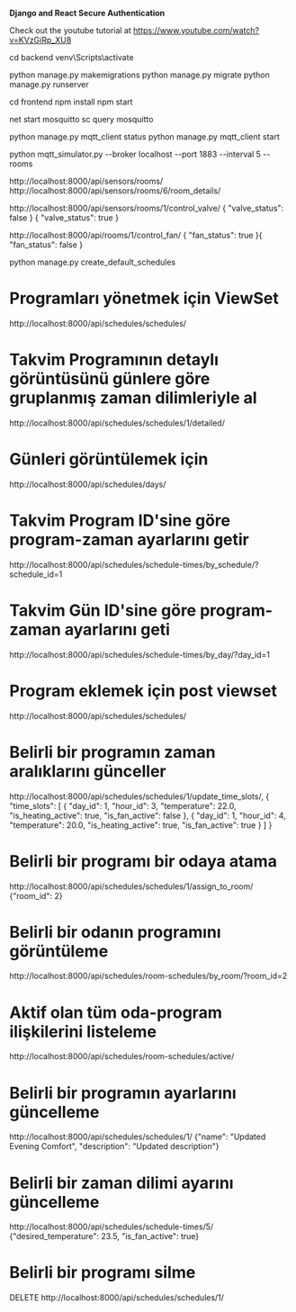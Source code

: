 **Django and React Secure Authentication**

Check out the youtube tutorial at https://www.youtube.com/watch?v=KVzGiRp_XU8

cd backend
venv\Scripts\activate

python manage.py makemigrations
python manage.py migrate
python manage.py runserver

cd frontend
npm install
npm start


net start mosquitto
sc query mosquitto

python manage.py mqtt_client status
python manage.py mqtt_client start

 python mqtt_simulator.py --broker localhost --port 1883 --interval 5 --rooms 


 http://localhost:8000/api/sensors/rooms/
 http://localhost:8000/api/sensors/rooms/6/room_details/


http://localhost:8000/api/sensors/rooms/1/control_valve/
{
  "valve_status": false
}
{
  "valve_status": true
}

http://localhost:8000/api/rooms/1/control_fan/
{
  "fan_status": true
}{
  "fan_status": false
}



 python manage.py create_default_schedules
 
 # Programları yönetmek için ViewSet
 http://localhost:8000/api/schedules/schedules/
 # Takvim Programının detaylı görüntüsünü günlere göre gruplanmış zaman dilimleriyle al
 http://localhost:8000/api/schedules/schedules/1/detailed/    
 # Günleri görüntülemek için
 http://localhost:8000/api/schedules/days/ 
 # Takvim Program ID'sine göre program-zaman ayarlarını getir
 http://localhost:8000/api/schedules/schedule-times/by_schedule/?schedule_id=1
 # Takvim Gün ID'sine göre program-zaman ayarlarını geti
 http://localhost:8000/api/schedules/schedule-times/by_day/?day_id=1

 # Program eklemek için post viewset
 http://localhost:8000/api/schedules/schedules/
 # Belirli bir programın zaman aralıklarını günceller
 http://localhost:8000/api/schedules/schedules/1/update_time_slots/,
 {
           "time_slots": [
             {
               "day_id": 1,
               "hour_id": 3,
               "temperature": 22.0,
               "is_heating_active": true,
               "is_fan_active": false
             },
             {
               "day_id": 1,
               "hour_id": 4,
               "temperature": 20.0,
               "is_heating_active": true,
               "is_fan_active": true
             }
           ]
}

# Belirli bir programı bir odaya atama
http://localhost:8000/api/schedules/schedules/1/assign_to_room/
{"room_id": 2}
# Belirli bir odanın programını görüntüleme
http://localhost:8000/api/schedules/room-schedules/by_room/?room_id=2
# Aktif olan tüm oda-program ilişkilerini listeleme
http://localhost:8000/api/schedules/room-schedules/active/
# Belirli bir programın ayarlarını güncelleme
http://localhost:8000/api/schedules/schedules/1/
{"name": "Updated Evening Comfort", "description": "Updated description"}
# Belirli bir zaman dilimi ayarını güncelleme
http://localhost:8000/api/schedules/schedule-times/5/
{"desired_temperature": 23.5, "is_fan_active": true}
# Belirli bir programı silme
DELETE http://localhost:8000/api/schedules/schedules/1/